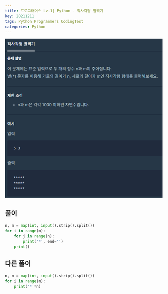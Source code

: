 ```yaml
---
title: 프로그래머스 Lv.1| Python - 직사각형 별찍기
key: 20211211
tags: Python Programmers CodingTest
categories: Python
---
```


![pg](/assets/images/post/2021-12-11-pg1.png)

## 풀이
~~~python
n, m = map(int, input().strip().split())
for i in range(m):
    for j in range(n):
        print('*', end='')
    print()
~~~ 

## 다른 풀이
~~~python
n, m = map(int, input().strip().split())
for i in range(m):
    print('*'*n)
~~~
 